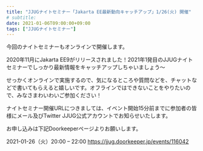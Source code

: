 ```yaml
---
title: "JJUGナイトセミナー「Jakarta EE最新動向キャッチアップ」1/26(火) 開催"
# subtitle:
date: 2021-01-06T09:00:00+09:00
tags: ["JJUGナイトセミナー"]
---
```


今回のナイトセミナーもオンラインで開催します。

2020年11月にJakarta EE9がリリースされました！2021年1発目のJJUGナイトセミナーでしっかり最新情報をキャッチアップしちゃいましょう～

せっかくオンラインで実施するので、気になるところや質問などを、チャットなどで書いてもらえると嬉しいです。オフラインではできないことをやりたいので、みなさまわいわいご参加ください！

ナイトセミナー開催URLにつきましては、イベント開始15分前までに参加者の皆様にメール及びTwitter JJUG公式アカウントでお知らせいたします。

お申し込みは下記Doorkeeperページよりお願いします。

2021-01-26（火）20:00 – 22:00
https://jjug.doorkeeper.jp/events/116042
